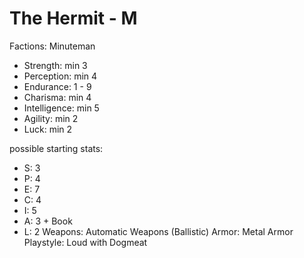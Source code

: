 # The Hermit - M

Factions: Minuteman
* Strength: min 3
* Perception: min 4
* Endurance: 1 - 9
* Charisma: min 4
* Intelligence: min 5
* Agility: min 2
* Luck:  min 2

possible starting stats:
* S: 3
* P: 4
* E: 7
* C: 4
* I: 5
* A: 3 + Book
* L: 2
Weapons: Automatic Weapons (Ballistic)
Armor: Metal Armor
Playstyle: Loud with Dogmeat